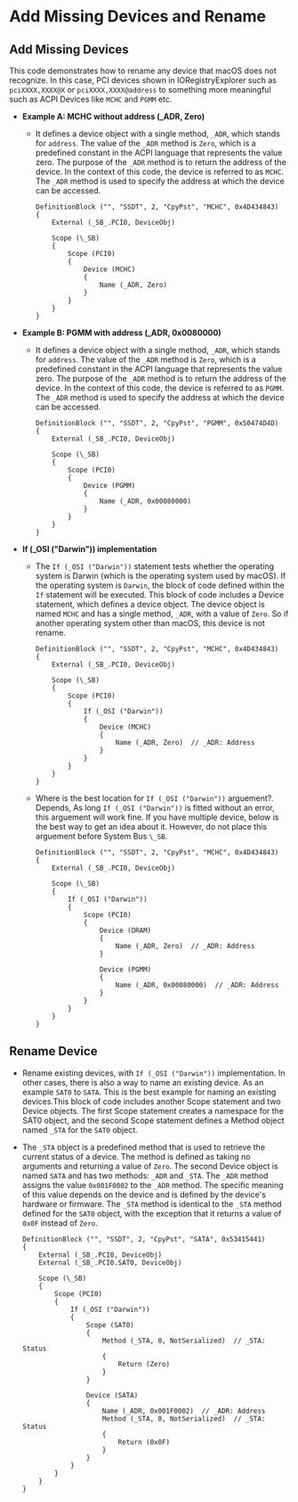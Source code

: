 # Add Missing Devices and Rename

## Add Missing Devices

This code demonstrates how to rename any device that macOS does not recognize. In this case, PCI devices shown in IORegistryExplorer such as `pciXXXX,XXXX@X` or `pciXXXX,XXXX@address` to something more meaningful such as ACPI Devices like `MCHC` and `PGMM` etc.

- **Example A: MCHC without address (_ADR, Zero)**
	- It defines a device object with a single method, `_ADR`, which stands for `address`. The value of the `_ADR` method is `Zero`, which is a predefined constant in the ACPI language that represents the value zero. The purpose of the `_ADR` method is to return the address of the device. In the context of this code, the device is referred to as `MCHC`. The `_ADR` method is used to specify the address at which the device can be accessed.

        ```asl
        DefinitionBlock ("", "SSDT", 2, "CpyPst", "MCHC", 0x4D434843)
        {
            External (_SB_.PCI0, DeviceObj)

            Scope (\_SB)
            {
                Scope (PCI0)
                {
                    Device (MCHC)
                    {
                        Name (_ADR, Zero)
                    }
                }
            }
        }
        ```

- **Example B: PGMM with address (_ADR, 0x0080000)**
    - It defines a device object with a single method, `_ADR`, which stands for `address`. The value of the `_ADR` method is `Zero`, which is a predefined constant in the ACPI language that represents the value zero. The purpose of the `_ADR` method is to return the address of the device. In the context of this code, the device is referred to as `PGMM`. The `_ADR` method is used to specify the address at which the device can be accessed.

        ```asl
        DefinitionBlock ("", "SSDT", 2, "CpyPst", "PGMM", 0x50474D4D)
        {
            External (_SB_.PCI0, DeviceObj)

            Scope (\_SB)
            {
                Scope (PCI0)
                {
                    Device (PGMM)
                    {
                        Name (_ADR, 0x00080000)
                    }
                }
            }
        }
        ```

- **If (_OSI ("Darwin")) implementation**
	- The `If (_OSI ("Darwin"))` statement tests whether the operating system is Darwin (which is the operating system used by macOS). If the operating system is `Darwin`, the block of code defined within the `If` statement will be executed. This block of code includes a Device statement, which defines a device object. The device object is named `MCHC` and has a single method, `_ADR`, with a value of `Zero`. So if another operating system other than macOS, this device is not rename.

        ```asl
        DefinitionBlock ("", "SSDT", 2, "CpyPst", "MCHC", 0x4D434843)
        {
            External (_SB_.PCI0, DeviceObj)

            Scope (\_SB)
            {
                Scope (PCI0)
                {
                    If (_OSI ("Darwin"))
                    {
                        Device (MCHC)
                        {
                            Name (_ADR, Zero)  // _ADR: Address
                        }
                    }
                }
            }
        }
        ```
        
	- Where is the best location for `If (_OSI ("Darwin"))` arguement?. Depends, As long `If (_OSI ("Darwin"))` is fitted without an error, this arguement will work fine. If you have multiple device, below is the best way to get an idea about it. However, do not place this arguement before System Bus `\_SB`. 

        ```asl
        DefinitionBlock ("", "SSDT", 2, "CpyPst", "MCHC", 0x4D434843)
        {
            External (_SB_.PCI0, DeviceObj)

            Scope (\_SB)
            {
                If (_OSI ("Darwin"))
                {
                    Scope (PCI0)
                    {
                        Device (DRAM)
                        {
                            Name (_ADR, Zero)  // _ADR: Address
                        }
                        
                        Device (PGMM)
                        {
                            Name (_ADR, 0x00080000)  // _ADR: Address
                        }
                    }
                }
            }
        }
        ```

## Rename Device

- Rename existing devices, with `If (_OSI ("Darwin"))` implementation. In other cases, there is also a way to name an existing device. As an example `SAT0` to `SATA`. This is the best example for naming an existing devices.This block of code includes another Scope statement and two Device objects. The first Scope statement creates a namespace for the SAT0 object, and the second Scope statement defines a Method object named `_STA` for the `SAT0` object. 
- The `_STA` object is a predefined method that is used to retrieve the current status of a device. The method is defined as taking no arguments and returning a value of `Zero`. The second Device object is named `SATA` and has two methods: `_ADR` and `_STA`. The `_ADR` method assigns the value `0x001F0002` to the `_ADR` method. The specific meaning of this value depends on the device and is defined by the device's hardware or firmware. The `_STA` method is identical to the `_STA` method defined for the `SAT0` object, with the exception that it returns a value of `0x0F` instead of `Zero`.

    ```asl
    DefinitionBlock ("", "SSDT", 2, "CpyPst", "SATA", 0x53415441)
    {
        External (_SB_.PCI0, DeviceObj)
        External (_SB_.PCI0.SAT0, DeviceObj)

        Scope (\_SB)
        {
            Scope (PCI0)
            {
                If (_OSI ("Darwin"))
                {
                    Scope (SAT0)
                    {
                        Method (_STA, 0, NotSerialized)  // _STA: Status
                        {
                            Return (Zero)
                        }
                    }

                    Device (SATA)
                    {
                        Name (_ADR, 0x001F0002)  // _ADR: Address
                        Method (_STA, 0, NotSerialized)  // _STA: Status
                        {
                            Return (0x0F)
                        }
                    }
                }
            }
        }
    }
    ```
